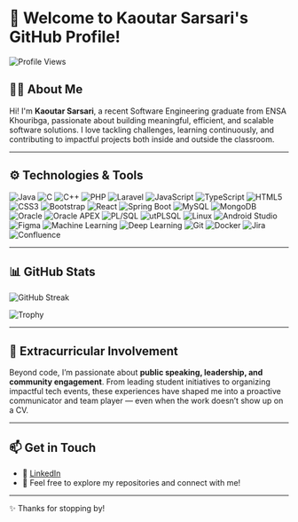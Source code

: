 # 👋 Welcome to Kaoutar Sarsari's GitHub Profile!

![Profile Views](https://komarev.com/ghpvc/?username=SARSARI1)

## 👩‍💻 About Me

Hi! I'm **Kaoutar Sarsari**, a recent Software Engineering graduate from ENSA Khouribga, passionate about building meaningful, efficient, and scalable software solutions. I love tackling challenges, learning continuously, and contributing to impactful projects both inside and outside the classroom.


---

## ⚙️ Technologies & Tools

![Java](https://img.shields.io/badge/-Java-black?style=flat-square&logo=java)
![C](https://img.shields.io/badge/-C-black?style=flat-square&logo=c)
![C++](https://img.shields.io/badge/-C++-black?style=flat-square&logo=cplusplus)
![PHP](https://img.shields.io/badge/-PHP-black?style=flat-square&logo=php)
![Laravel](https://img.shields.io/badge/-Laravel-black?style=flat-square&logo=laravel)
![JavaScript](https://img.shields.io/badge/-JavaScript-black?style=flat-square&logo=javascript)
![TypeScript](https://img.shields.io/badge/-TypeScript-black?style=flat-square&logo=typescript)
![HTML5](https://img.shields.io/badge/-HTML5-black?style=flat-square&logo=html5)
![CSS3](https://img.shields.io/badge/-CSS3-black?style=flat-square&logo=css3)
![Bootstrap](https://img.shields.io/badge/-Bootstrap-black?style=flat-square&logo=bootstrap)
![React](https://img.shields.io/badge/-React-black?style=flat-square&logo=react)
![Spring Boot](https://img.shields.io/badge/-Spring_Boot-black?style=flat-square&logo=spring)
![MySQL](https://img.shields.io/badge/-MySQL-black?style=flat-square&logo=mysql)
![MongoDB](https://img.shields.io/badge/-MongoDB-black?style=flat-square&logo=mongodb)
![Oracle](https://img.shields.io/badge/-Oracle-black?style=flat-square&logo=oracle)
![Oracle APEX](https://img.shields.io/badge/-Oracle_APEX-black?style=flat-square&logo=oracle)
![PL/SQL](https://img.shields.io/badge/-PL/SQL-black?style=flat-square&logo=oracle)
![utPLSQL](https://img.shields.io/badge/-utPLSQL-black?style=flat-square&logo=oracle)
![Linux](https://img.shields.io/badge/-Linux-black?style=flat-square&logo=linux)
![Android Studio](https://img.shields.io/badge/-Android_Studio-black?style=flat-square&logo=android)
![Figma](https://img.shields.io/badge/-Figma-black?style=flat-square&logo=figma)
![Machine Learning](https://img.shields.io/badge/-Machine_Learning-black?style=flat-square&logo=scikit-learn)
![Deep Learning](https://img.shields.io/badge/-Deep_Learning-black?style=flat-square&logo=keras)
![Git](https://img.shields.io/badge/-Git-black?style=flat-square&logo=git)
![Docker](https://img.shields.io/badge/-Docker-black?style=flat-square&logo=docker)
![Jira](https://img.shields.io/badge/-Jira-black?style=flat-square&logo=jira)
![Confluence](https://img.shields.io/badge/-Confluence-black?style=flat-square&logo=confluence)

---

## 📊 GitHub Stats


![GitHub Streak](https://github-readme-streak-stats.herokuapp.com/?user=SARSARI1&)

![Trophy](https://github-profile-trophy.vercel.app/?username=SARSARI1)

---

## 🌱 Extracurricular Involvement

Beyond code, I’m passionate about **public speaking, leadership, and community engagement**. From leading student initiatives to organizing impactful tech events, these experiences have shaped me into a proactive communicator and team player — even when the work doesn’t show up on a CV.

---

## 📫 Get in Touch

- 🔗 [LinkedIn](https://www.linkedin.com/in/kaoutar-sarsari)
- 📧 Feel free to explore my repositories and connect with me!

---

✨ Thanks for stopping by!
